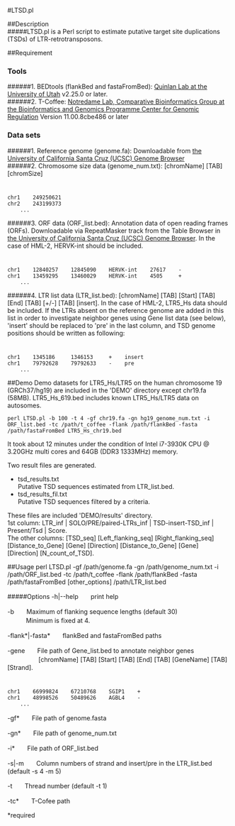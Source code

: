 #LTSD.pl
  
##Description  
#####LTSD.pl is a Perl script to estimate putative target site duplications (TSDs) of LTR-retrotransposons. 
  
##Requirement
### Tools  
######1. BEDtools (flankBed and fastaFromBed): [Quinlan Lab at the University of Utah](http://bedtools.readthedocs.io/en/latest/)	v2.25.0 or later.  
######2. T-Coffee: [Notredame Lab, Comparative Bioinformatics Group at the Bioinformatics and Genomics Programme Center for Genomic Regulation](http://www.tcoffee.org/Projects/tcoffee/#Download) Version 11.00.8cbe486 or later  

### Data sets  
######1. Reference genome (genome.fa): Downloadable from [the University of California Santa Cruz (UCSC) Genome Browser](http://genome.ucsc.edu/index.html)  
######2. Chromosome size data (genome\_num.txt): [chromName] [TAB] [chromSize]    

#  
    chr1    249250621  
    chr2    243199373  
        ...  

######3. ORF data (ORF\_list.bed): Annotation data of open reading frames (ORFs). Downloadable via RepeatMasker track from the Table Browser in  [the University of California Santa Cruz (UCSC) Genome Browser](http://genome.ucsc.edu/index.html). In the case of HML-2, HERVK-int should be included.  

#  
    chr1    12840257    12845090    HERVK-int    27617    -  
    chr1    13459295    13460029    HERVK-int    4505     +  
        ...  

######4. LTR list data (LTR\_list.bed): [chromName] [TAB] [Start] [TAB] [End] [TAB] [+/-] [TAB] [insert]. In the case of HML-2, LTR5_Hs data should be included. If the LTRs absent on the reference genome are added in this list in order to investigate neighbor genes using Gene list data (see below), 'insert' should be replaced to 'pre' in the last column, and TSD genome positions should be written as following:  

#  
    chr1    1345186     1346153     +    insert  
    chr1    79792628    79792633    -    pre  
        ...  

##Demo
Demo datasets for LTR5_Hs/LTR5 on the human chromosome 19 (GRCh37/hg19) are included in the 'DEMO' directory except chr19.fa (58MB). LTR5_Hs_619.bed includes known LTR5_Hs/LTR5 data on autosomes.  

    perl LTSD.pl -b 100 -t 4 -gf chr19.fa -gn hg19_genome_num.txt -i ORF_list.bed -tc /path/t_coffee -flank /path/flankBed -fasta /path/fastaFromBed LTR5_Hs_chr19.bed

It took about 12 minutes under the condition of Intel i7-3930K CPU @ 3.20GHz multi cores and 64GB (DDR3 1333MHz) memory.

Two result files are generated.  

* tsd\_results.txt  
    Putative TSD sequences estimated from LTR\_list.bed.  
* tsd\_results_fil.txt  
    Putative TSD sequences filtered by a criteria.  
    
These files are included 'DEMO/results' directory.  
1st column: LTR\_inf | SOLO/PRE/paired-LTRs\_inf | TSD-insert-TSD\_inf | Present/Tsd | Score.  
The other columns: [TSD\_seq]    [Left\_flanking\_seq]    [Right\_flanking\_seq]    [Distance\_to\_Gene]    [Gene]    [Direction]    [Distance\_to\_Gene]    [Gene]    [Direction]    [N\_count\_of\_TSD].


##Usage
    perl LTSD.pl -gf /path/genome.fa -gn /path/genome_num.txt -i /path/ORF_list.bed -tc /path/t_coffee -flank /path/flankBed -fasta /path/fastaFromBed [other_options] /path/LTR_list.bed  

#####Options
-h|--help　　print help  

-b　　Maximum of flanking sequence lengths (default 30)  
　　　Minimum is fixed at 4.

-flank\*|-fasta\*　　flankBed and fastaFromBed paths

-gene　　File path of Gene\_list.bed to annotate neighbor genes  
　　　　　[chromName] [TAB] [Start] [TAB] [End] [TAB] [GeneName] [TAB] [Strand].

#  
    chr1    66999824    67210768    SGIP1    +  
    chr1    48998526    50489626    AGBL4    -  
        ...  

-gf\*　　File path of genome.fasta

-gn\*　　File path of genome\_num.txt

-i\*　　File path of ORF\_list.bed

-s|-m　　Column numbers of strand and insert/pre in the LTR\_list.bed (default -s 4 -m 5)

-t　　Thread number (default -t 1)

-tc\*　　T-Cofee path

*required
